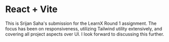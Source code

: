 # React + Vite

This is Srijan Saha's submission for the LearnX Round 1 assignment. The focus has been on responsiveness, utilizing Tailwind utility extensively, and covering all project aspects over UI. I look forward to discussing this further.
